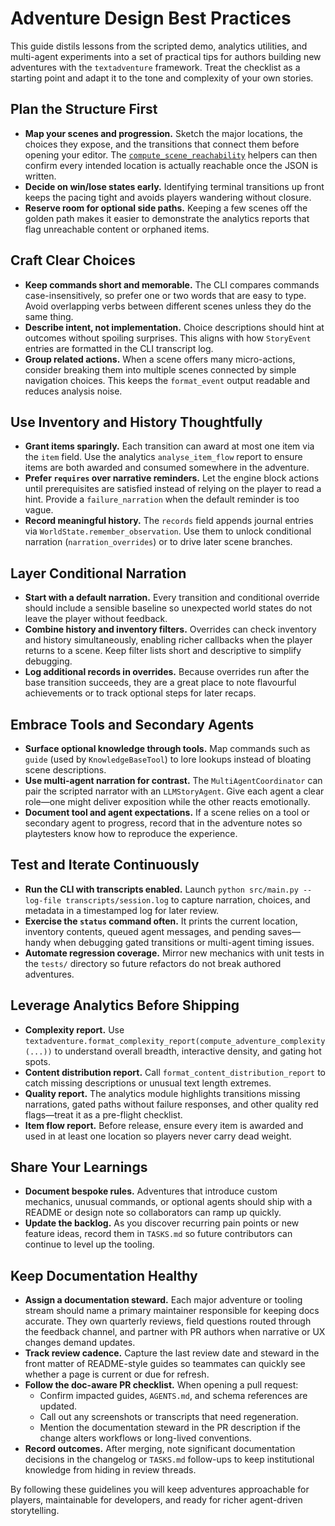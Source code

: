 # Adventure Design Best Practices

This guide distils lessons from the scripted demo, analytics utilities, and
multi-agent experiments into a set of practical tips for authors building new
adventures with the `textadventure` framework. Treat the checklist as a starting
point and adapt it to the tone and complexity of your own stories.

## Plan the Structure First

- **Map your scenes and progression.** Sketch the major locations, the choices
they expose, and the transitions that connect them before opening your editor.
  The [`compute_scene_reachability`](../src/textadventure/analytics.py) helpers
  can then confirm every intended location is actually reachable once the JSON
  is written.
- **Decide on win/lose states early.** Identifying terminal transitions up
  front keeps the pacing tight and avoids players wandering without closure.
- **Reserve room for optional side paths.** Keeping a few scenes off the golden
  path makes it easier to demonstrate the analytics reports that flag
  unreachable content or orphaned items.

## Craft Clear Choices

- **Keep commands short and memorable.** The CLI compares commands
  case-insensitively, so prefer one or two words that are easy to type. Avoid
  overlapping verbs between different scenes unless they do the same thing.
- **Describe intent, not implementation.** Choice descriptions should hint at
  outcomes without spoiling surprises. This aligns with how `StoryEvent`
  entries are formatted in the CLI transcript log.
- **Group related actions.** When a scene offers many micro-actions, consider
  breaking them into multiple scenes connected by simple navigation choices.
  This keeps the `format_event` output readable and reduces analysis noise.

## Use Inventory and History Thoughtfully

- **Grant items sparingly.** Each transition can award at most one item via the
  `item` field. Use the analytics `analyse_item_flow` report to ensure items are
  both awarded and consumed somewhere in the adventure.
- **Prefer `requires` over narrative reminders.** Let the engine block actions
  until prerequisites are satisfied instead of relying on the player to read a
  hint. Provide a `failure_narration` when the default reminder is too vague.
- **Record meaningful history.** The `records` field appends journal entries via
  `WorldState.remember_observation`. Use them to unlock conditional narration
  (`narration_overrides`) or to drive later scene branches.

## Layer Conditional Narration

- **Start with a default narration.** Every transition and conditional override
  should include a sensible baseline so unexpected world states do not leave the
  player without feedback.
- **Combine history and inventory filters.** Overrides can check inventory and
  history simultaneously, enabling richer callbacks when the player returns to a
  scene. Keep filter lists short and descriptive to simplify debugging.
- **Log additional records in overrides.** Because overrides run after the base
  transition succeeds, they are a great place to note flavourful achievements or
  to track optional steps for later recaps.

## Embrace Tools and Secondary Agents

- **Surface optional knowledge through tools.** Map commands such as `guide`
  (used by `KnowledgeBaseTool`) to lore lookups instead of bloating scene
  descriptions.
- **Use multi-agent narration for contrast.** The `MultiAgentCoordinator` can
  pair the scripted narrator with an `LLMStoryAgent`. Give each agent a clear
  role—one might deliver exposition while the other reacts emotionally.
- **Document tool and agent expectations.** If a scene relies on a tool or
  secondary agent to progress, record that in the adventure notes so playtesters
  know how to reproduce the experience.

## Test and Iterate Continuously

- **Run the CLI with transcripts enabled.** Launch `python src/main.py --log-file
  transcripts/session.log` to capture narration, choices, and metadata in a
  timestamped log for later review.
- **Exercise the `status` command often.** It prints the current location,
  inventory contents, queued agent messages, and pending saves—handy when
  debugging gated transitions or multi-agent timing issues.
- **Automate regression coverage.** Mirror new mechanics with unit tests in the
  `tests/` directory so future refactors do not break authored adventures.

## Leverage Analytics Before Shipping

- **Complexity report.** Use
  `textadventure.format_complexity_report(compute_adventure_complexity(...))` to
  understand overall breadth, interactive density, and gating hot spots.
- **Content distribution report.** Call
  `format_content_distribution_report` to catch missing descriptions or unusual
  text length extremes.
- **Quality report.** The analytics module highlights transitions missing
  narrations, gated paths without failure responses, and other quality red
  flags—treat it as a pre-flight checklist.
- **Item flow report.** Before release, ensure every item is awarded and used in
  at least one location so players never carry dead weight.

## Share Your Learnings

- **Document bespoke rules.** Adventures that introduce custom mechanics,
  unusual commands, or optional agents should ship with a README or design note
  so collaborators can ramp up quickly.
- **Update the backlog.** As you discover recurring pain points or new feature
  ideas, record them in `TASKS.md` so future contributors can continue to level
  up the tooling.

## Keep Documentation Healthy

- **Assign a documentation steward.** Each major adventure or tooling stream
  should name a primary maintainer responsible for keeping docs accurate. They
  own quarterly reviews, field questions routed through the feedback channel,
  and partner with PR authors when narrative or UX changes demand updates.
- **Track review cadence.** Capture the last review date and steward in the
  front matter of README-style guides so teammates can quickly see whether a
  page is current or due for refresh.
- **Follow the doc-aware PR checklist.** When opening a pull request:
  - Confirm impacted guides, `AGENTS.md`, and schema references are updated.
  - Call out any screenshots or transcripts that need regeneration.
  - Mention the documentation steward in the PR description if the change
    alters workflows or long-lived conventions.
- **Record outcomes.** After merging, note significant documentation decisions
  in the changelog or `TASKS.md` follow-ups to keep institutional knowledge from
  hiding in review threads.

By following these guidelines you will keep adventures approachable for players,
maintainable for developers, and ready for richer agent-driven storytelling.
